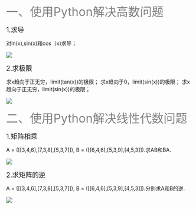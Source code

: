 <p1><font color = "gray" size = "6">一、使用Python解决高数问题</font></p1>




<p1><font size = "4">1.求导</font></p1>

对ln(x),sin(x)和cos（x)求导；

![](https://ws1.sinaimg.cn/large/007psiIqgy1fxfvy3gzwlj30tz075jrk.jpg)

<p1><font size = "4">2.求极限</font></p1>

求x趋向于正无穷，limit(tan(x))的极限；
求x趋向于0，limit(sin(x))的极限；
求x趋向于正无穷，limit(sin(x))的极限；

![](https://ws1.sinaimg.cn/large/007psiIqgy1fxfvy6h79bj30tz066jrl.jpg)

<p1><font color = "gray" size = "6">二、使用Python解决线性代数问题</font></p1>




<p1><font size = "4">1.矩阵相乘</font></p1>

A = ([[3,4,6],[7,3,8],[5,3,7]]), B = ([[6,4,6],[5,3,9],[4,5,3]]).求AB和BA.

![](https://ws1.sinaimg.cn/large/007psiIqgy1fxfwtvthq1j30u20ac3yy.jpg)

<p1><font size = "4">2.求矩阵的逆</font></p1>

A = ([[3,4,6],[7,3,8],[5,3,7]]), B = ([[6,4,6],[5,3,9],[4,5,3]]).分别求A和B的逆.

![](https://ws1.sinaimg.cn/large/007psiIqgy1fxfx284uowj30u107lq39.jpg)